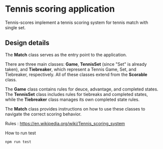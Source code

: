 # Tennis scoring application

Tennis-scores implement a tennis scoring system for tennis match with single set.

## Design details

The **Match** class serves as the entry point to the application.

There are three main classes: **Game**, **TennisSet** (since "Set" is already taken), and **Tiebreaker**, which represent a Tennis Game, Set, and Tiebreaker, respectively. All of these classes extend from the **Scorable** class.

The **Game** class contains rules for deuce, advantage, and completed states. The **TennisSet** class includes rules for tiebreaks and completed states, while the **Tiebreaker** class manages its own completed state rules.

The **Match** class provides instructions on how to use these classes to navigate the correct scoring behavior.

Rules : https://en.wikipedia.org/wiki/Tennis_scoring_system

How to run test

```
npm run test
```
